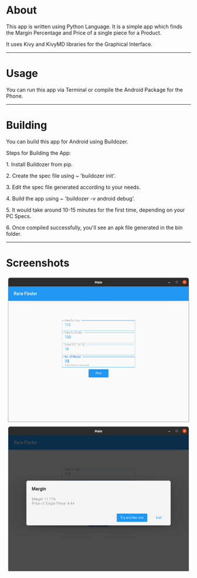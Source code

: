 # About
This app is written using Python Language. It is a simple app which finds the Margin Percentage and Price of a single piece for a Product. 
<p>It uses Kivy and KivyMD libraries for the Graphical Interface.</p>  

---

# Usage
You can run this app via Terminal or compile the Android Package for the Phone.  

---
 
# Building
You can build this app for Android using Buildozer.  
<p>Steps for Building the App:</p>
<p> 1. Install Buildozer from pip.</p>    
<p> 2. Create the spec file using ~ 'buildozer init'.</p>  
<p> 3. Edit the spec file generated according to your needs.</p>  
<p> 4. Build the app using ~ 'buildozer -v android debug'.</p>
<p> 5. It would take around 10-15 minutes for the first time, depending on your PC Specs.</p>  
<p> 6. Once compiled successfully, you'll see an apk file generated in the bin folder.</p>  

---
# Screenshots
![homescreen](Screenshots/1.png "HomeScreen")
![find](Screenshots/2.png "Find")
